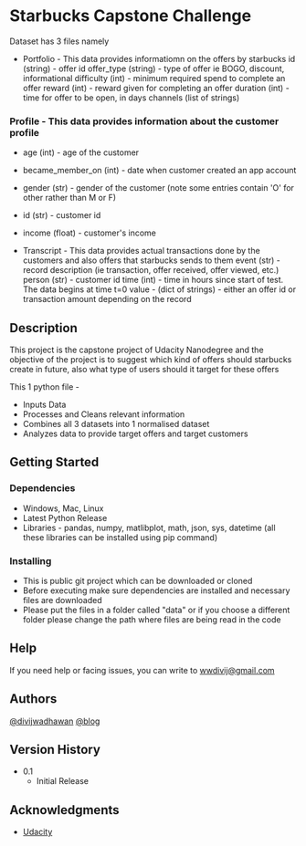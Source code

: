 # Starbucks Capstone Challenge

Dataset has 3 files namely

* Portfolio - This data provides informatiomn on the offers by starbucks
id (string) - offer id
offer_type (string) - type of offer ie BOGO, discount, informational
difficulty (int) - minimum required spend to complete an offer
reward (int) - reward given for completing an offer
duration (int) - time for offer to be open, in days
channels (list of strings)

### Profile - This data provides information about the customer profile
* age (int) - age of the customer
* became_member_on (int) - date when customer created an app account
* gender (str) - gender of the customer (note some entries contain 'O' for other rather than M or F)
* id (str) - customer id
* income (float) - customer's income

* Transcript - This data provides actual transactions done by the customers and also offers that starbucks sends to them
event (str) - record description (ie transaction, offer received, offer viewed, etc.)
person (str) - customer id
time (int) - time in hours since start of test. The data begins at time t=0
value - (dict of strings) - either an offer id or transaction amount depending on the record

## Description

This project is the capstone project of Udacity Nanodegree and the objective of the project is to suggest which kind of offers should starbucks create in future, also what type of users should it target for these offers

This 1 python file -
* Inputs Data
* Processes and Cleans relevant information
* Combines all 3 datasets into 1 normalised dataset
* Analyzes data to provide target offers and target customers

## Getting Started

### Dependencies

* Windows, Mac, Linux
* Latest Python Release
* Libraries - pandas, numpy, matlibplot, math, json, sys, datetime (all these libraries can be installed using pip command)

### Installing

* This is public git project which can be downloaded or cloned
* Before executing make sure dependencies are installed and necessary files are downloaded
* Please put the files in a folder called "data" or if you choose a different folder please change the path where files are being read in the code

## Help

If you need help or facing issues, you can write to wwdivij@gmail.com

## Authors

[@divijwadhawan](https://github.com/divijwadhawan)
[@blog](https://medium.com/@wwdivij/start-your-data-science-learning-with-airbnb-seattle-analysis-example-98798d29f778)
## Version History

* 0.1
    * Initial Release

## Acknowledgments
* [Udacity](https://classroom.udacity.com/)
